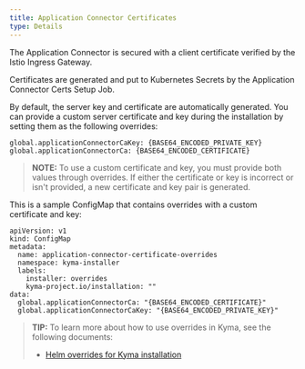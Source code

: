 ```yaml
---
title: Application Connector Certificates  
type: Details
---
```


The Application Connector is secured with a client certificate verified by the Istio Ingress Gateway.

Certificates are generated and put to Kubernetes Secrets by the Application Connector Certs Setup Job.

By default, the server key and certificate are automatically generated. 
You can provide a custom server certificate and key during the installation by setting them as the following overrides:
```
global.applicationConnectorCaKey: {BASE64_ENCODED_PRIVATE_KEY}
global.applicationConnectorCa: {BASE64_ENCODED_CERTIFICATE}
```

>**NOTE:** To use a custom certificate and key, you must provide both values through overrides. If either the certificate or key is incorrect or isn't provided, a new certificate and key pair is generated.

This is a sample ConfigMap that contains overrides with a custom certificate and key:
```
apiVersion: v1
kind: ConfigMap
metadata:
  name: application-connector-certificate-overrides
  namespace: kyma-installer
  labels:
    installer: overrides
    kyma-project.io/installation: ""
data:
  global.applicationConnectorCa: "{BASE64_ENCODED_CERTIFICATE}"
  global.applicationConnectorCaKey: "{BASE64_ENCODED_PRIVATE_KEY}"
```

>**TIP:** To learn more about how to use overrides in Kyma, see the following documents: 
>* [Helm overrides for Kyma installation](/root/kyma/#configuration-helm-overrides-for-kyma-installation)

